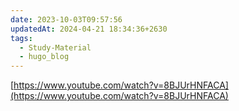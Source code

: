 ```yaml
---
date: 2023-10-03T09:57:56
updatedAt: 2024-04-21 18:34:36+2630
tags:
  - Study-Material
  - hugo_blog
---
```

[https://www.youtube.com/watch?v=8BJUrHNFACA](https://www.youtube.com/watch?v=8BJUrHNFACA)